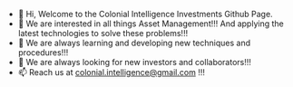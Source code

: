 - 👋 Hi, Welcome to the Colonial Intelligence Investments Github Page.
- 👀 We are interested in all things Asset Management!!! And applying the latest technologies to solve these problems!!!
- 🌱 We are always learning and developing new techniques and procedures!!!
- 💞️ We are always looking for new investors and collaborators!!!
- 📫 Reach us at colonial.intelligence@gmail.com !!!


<!---
CII-LTD/CII-LTD is a ✨ special ✨ repository because its `README.md` (this file) appears on your GitHub profile.
You can click the Preview link to take a look at your changes.
--->

